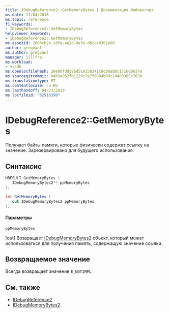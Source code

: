 ```yaml
---
title: IDebugReference2::GetMemoryBytes | Документация Майкрософт
ms.date: 11/04/2016
ms.topic: reference
f1_keywords:
- IDebugReference2::GetMemoryBytes
helpviewer_keywords:
- IDebugReference2::GetMemoryBytes
ms.assetid: 2006cb2b-1dfa-4a2d-8e3e-db2ce0302e0d
author: gregvanl
ms.author: gregvanl
manager: jillfra
ms.workload:
- vssdk
ms.openlocfilehash: 20e08fdd59bd519358342c9cb8abbc1516d8637e
ms.sourcegitcommit: 94b3a052fb1229c7e7f8804b09c1d403385c7630
ms.translationtype: MT
ms.contentlocale: ru-RU
ms.lasthandoff: 04/23/2019
ms.locfileid: "62916390"
---
```

# <a name="idebugreference2getmemorybytes"></a>IDebugReference2::GetMemoryBytes
Получает байты памяти, которые физически содержат ссылку на значение. Зарезервировано для будущего использования.

## <a name="syntax"></a>Синтаксис

```cpp
HRESULT GetMemoryBytes ( 
   IDebugMemoryBytes2** ppMemoryBytes
);
```

```csharp
int GetMemoryBytes ( 
   out IDebugMemoryBytes2 ppMemoryBytes
);
```

#### <a name="parameters"></a>Параметры
 `ppMemoryBytes`

 [out] Возвращает [IDebugMemoryBytes2](../../../extensibility/debugger/reference/idebugmemorybytes2.md) объект, который может использоваться для получения память, содержащую значение ссылки.

## <a name="return-value"></a>Возвращаемое значение
 Всегда возвращает значение `E_NOTIMPL`.

## <a name="see-also"></a>См. также
- [IDebugReference2](../../../extensibility/debugger/reference/idebugreference2.md)
- [IDebugMemoryBytes2](../../../extensibility/debugger/reference/idebugmemorybytes2.md)